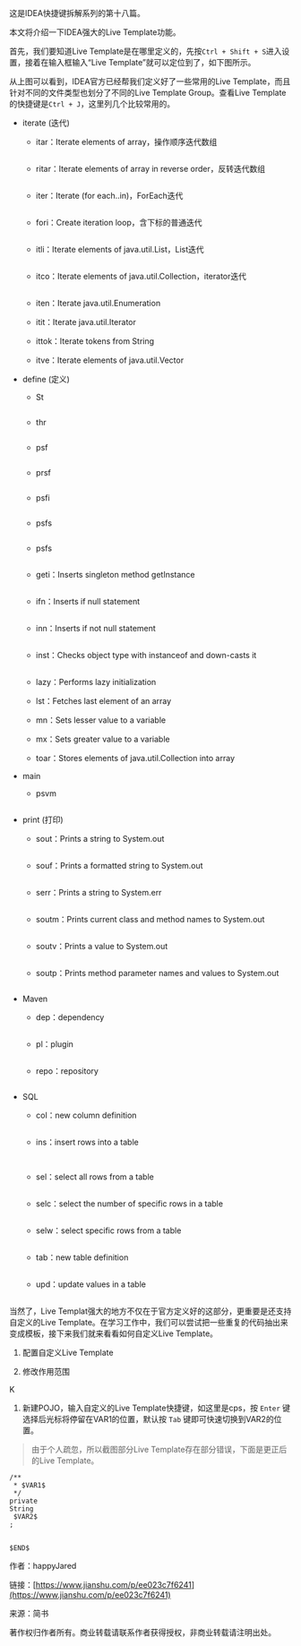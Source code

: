 这是IDEA快捷键拆解系列的第十八篇。

本文将介绍一下IDEA强大的Live Template功能。

首先，我们要知道Live Template是在哪里定义的，先按`Ctrl + Shift + S`进入设置，接着在输入框输入“Live Template”就可以定位到了，如下图所示。

从上图可以看到，IDEA官方已经帮我们定义好了一些常用的Live Template，而且针对不同的文件类型也划分了不同的Live Template Group。查看Live Template的快捷键是`Ctrl + J`，这里列几个比较常用的。

* iterate \(迭代\)

  * itar：Iterate elements of array，操作顺序迭代数组

    ```

    ```

  * ritar：Iterate elements of array in reverse order，反转迭代数组

    ```

    ```

  * iter：Iterate \(for each..in\)，ForEach迭代

    ```

    ```

  * fori：Create iteration loop，含下标的普通迭代

    ```

    ```

  * itli：Iterate elements of java.util.List，List迭代

    ```

    ```

  * itco：Iterate elements of java.util.Collection，iterator迭代

    ```

    ```

  * iten：Iterate java.util.Enumeration

  * itit：Iterate java.util.Iterator
  * ittok：Iterate tokens from String
  * itve：Iterate elements of java.util.Vector

* define \(定义\)

  * St
    ```

    ```
  * thr
    ```

    ```
  * psf
    ```

    ```
  * prsf
    ```

    ```
  * psfi
    ```

    ```
  * psfs
    ```

    ```
  * psfs
    ```

    ```
  * geti：Inserts singleton method getInstance
    ```

    ```
  * ifn：Inserts if null statement
    ```

    ```
  * inn：Inserts if not null statement
    ```

    ```
  * inst：Checks object type with instanceof and down-casts it

    ```

    ```

  * lazy：Performs lazy initialization

  * lst：Fetches last element of an array
  * mn：Sets lesser value to a variable
  * mx：Sets greater value to a variable
  * toar：Stores elements of java.util.Collection into array

* main

  * psvm
    ```

    ```

* print \(打印\)

  * sout：Prints a string to System.out
    ```

    ```
  * souf：Prints a formatted string to System.out
    ```

    ```
  * serr：Prints a string to System.err
    ```

    ```
  * soutm：Prints current class and method names to System.out
    ```

    ```
  * soutv：Prints a value to System.out
    ```

    ```
  * soutp：Prints method parameter names and values to System.out
    ```

    ```

* Maven

  * dep：dependency

    ```

    ```

  * pl：plugin

    ```

    ```

  * repo：repository

    ```

    ```

* SQL

  * col：new column definition

    ```

    ```

  * ins：insert rows into a table
    ```


    ```
  * sel：select all rows from a table
    ```

    ```
  * selc：select the number of specific rows in a table
    ```

    ```
  * selw：select specific rows from a table
    ```

    ```
  * tab：new table definition

    ```

    ```

  * upd：update values in a table
    ```

    ```

当然了，Live Templat强大的地方不仅在于官方定义好的这部分，更重要是还支持自定义的Live Template。在学习工作中，我们可以尝试把一些重复的代码抽出来变成模板，接下来我们就来看看如何自定义Live Template。

1. 配置自定义Live Template

2. 修改作用范围

K

1. 新建POJO，输入自定义的Live Template快捷键，如这里是cps，按
   `Enter`
   键选择后光标将停留在VAR1的位置，默认按
   `Tab`
   键即可快速切换到VAR2的位置。

> 由于个人疏忽，所以截图部分Live Template存在部分错误，下面是更正后的Live Template。

```
/**
 * $VAR1$
 */
private
String
 $VAR2$
;


$END$
```

作者：happyJared

链接：[https://www.jianshu.com/p/ee023c7f6241](https://www.jianshu.com/p/ee023c7f6241)

来源：简书

著作权归作者所有。商业转载请联系作者获得授权，非商业转载请注明出处。

